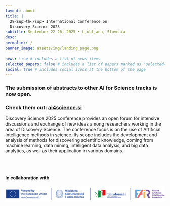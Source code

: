 ```yaml
---
layout: about
title: |
  28<sup>th</sup> International Conference on  
  Discovery Science 2025
subtitle: September 22-26, 2025 • Ljubljana, Slovenia
desc:
permalink: /
banner_image: assets/img/landing_page.png

news: true # includes a list of news items
selected_papers: false # includes a list of papers marked as "selected={true}"
social: true # includes social icons at the bottom of the page
---
```


### The submission of abstracts to other AI for Science tracks is now open.

### Check them out: [ai4science.si](https://ai4science.si/)

Discovery Science 2025 conference provides an open forum for intensive discussions and exchange of new ideas among researchers working in the area of Discovery Science. The conference focus is on the use of Artificial Intelligence methods in science. Its scope includes the development and analysis of methods for discovering scientific knowledge, coming from machine learning, data mining, intelligent data analysis, and big data analytics, as well as their application in various domains.

<br><br>

#### In collaboration with

<a href="https://fondazione-fair.it/en/">
  <img class="img-fluid img-center" src="/assets/img/sponsor/fair.png" alt="Fondazione FAIR"/>
</a>

